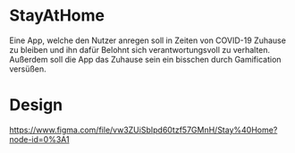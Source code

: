 # StayAtHome
Eine App, welche den Nutzer anregen soll in Zeiten von COVID-19 Zuhause zu bleiben und ihn dafür Belohnt sich verantwortungsvoll zu  verhalten. Außerdem soll die App das Zuhause sein ein bisschen durch Gamification versüßen.


# Design

https://www.figma.com/file/vw3ZUiSbIpd60tzf57GMnH/Stay%40Home?node-id=0%3A1
